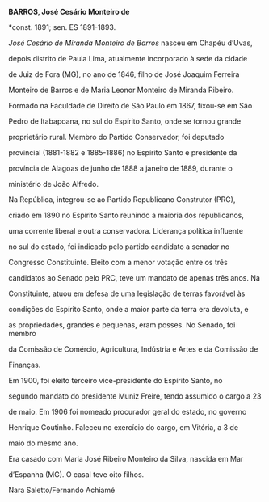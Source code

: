 **BARROS, José Cesário Monteiro de**



\*const. 1891; sen. ES 1891-1893.



*José Cesário de Miranda Monteiro de Barros* nasceu em Chapéu d’Uvas,

depois distrito de Paula Lima, atualmente incorporado à sede da cidade

de Juiz de Fora (MG), no ano de 1846, filho de José Joaquim Ferreira

Monteiro de Barros e de Maria Leonor Monteiro de Miranda Ribeiro.



Formado na Faculdade de Direito de São Paulo em 1867, fixou-se em São

Pedro de Itabapoana, no sul do Espírito Santo, onde se tornou grande

proprietário rural. Membro do Partido Conservador, foi deputado

provincial (1881-1882 e 1885-1886) no Espírito Santo e presidente da

província de Alagoas de junho de 1888 a janeiro de 1889, durante o

ministério de João Alfredo.



Na República, integrou-se ao Partido Republicano Construtor (PRC),

criado em 1890 no Espírito Santo reunindo a maioria dos republicanos,

uma corrente liberal e outra conservadora. Liderança política influente

no sul do estado, foi indicado pelo partido candidato a senador no

Congresso Constituinte. Eleito com a menor votação entre os três

candidatos ao Senado pelo PRC, teve um mandato de apenas três anos. Na

Constituinte, atuou em defesa de uma legislação de terras favorável às

condições do Espírito Santo, onde a maior parte da terra era devoluta, e

as propriedades, grandes e pequenas, eram posses. No Senado, foi membro

da Comissão de Comércio, Agricultura, Indústria e Artes e da Comissão de

Finanças.



Em 1900, foi eleito terceiro vice-presidente do Espírito Santo, no

segundo mandato do presidente Muniz Freire, tendo assumido o cargo a 23

de maio. Em 1906 foi nomeado procurador geral do estado, no governo

Henrique Coutinho. Faleceu no exercício do cargo, em Vitória, a 3 de

maio do mesmo ano.



Era casado com Maria José Ribeiro Monteiro da Silva, nascida em Mar

d’Espanha (MG). O casal teve oito filhos.



Nara Saletto/Fernando Achiamé



